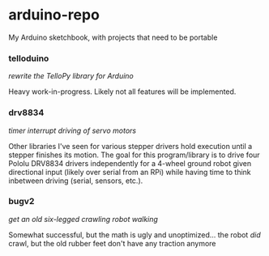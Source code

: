 
# arduino-repo

My Arduino sketchbook, with projects that need to be portable

### telloduino

*rewrite the TelloPy library for Arduino*

Heavy work-in-progress. Likely not all features will be implemented.

### drv8834

*timer interrupt driving of servo motors*

Other libraries I've seen for various stepper drivers hold execution until a stepper finishes its motion. The goal for this program/library is to drive four Pololu DRV8834 drivers independently for a 4-wheel ground robot given directional input (likely over serial from an RPi) while having time to think inbetween driving (serial, sensors, etc.).

### bugv2

*get an old six-legged crawling robot walking*

Somewhat successful, but the math is ugly and unoptimized... the robot *did* crawl, but the old rubber feet don't have any traction anymore

